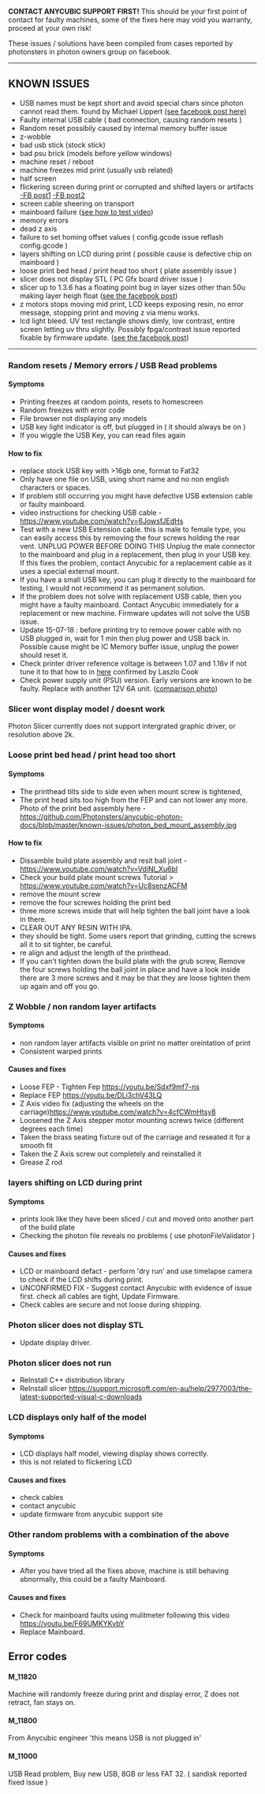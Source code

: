 **CONTACT ANYCUBIC SUPPORT FIRST!** This should be your first point of contact for faulty machines, some of the fixes here may void you warranty, proceed at your own risk!

These issues / solutions have been compiled from cases reported by photonsters in photon owners group on facebook.

---

## KNOWN ISSUES

- USB names must be kept short and avoid special chars since photon cannot read them. found by Michael Lippert [(see facebook post here)](https://www.facebook.com/groups/AnycubicPhoton/permalink/1370647173079921/)
- Faulty internal USB cable ( bad connection, causing random resets )
- Random reset possibily caused by internal memory buffer issue
- z-wobble
- bad usb stick (stock stick)
- bad psu brick (models before yellow windows)
- machine reset / reboot
- machine freezes mid print (usually usb related)
- half screen
- flickering screen during print or corrupted and shifted layers or artifacts [-FB post1](https://www.facebook.com/groups/AnycubicPhoton/permalink/1322462231231749/) [-FB post2](https://www.facebook.com/groups/AnycubicPhoton/permalink/1379338082210830/)
- screen cable sheering on transport
- mainboard failure ([see how to test video](https://youtu.be/F69UMKYKvbY)) 
- memory errors
- dead z axis
- failure to set homing offset values ( config.gcode issue reflash config.gcode )
- layers shifting on LCD during print ( possible cause is defective chip on mainboard )
- loose print bed head / print head too short ( plate assembly issue )
- slicer does not display STL ( PC Gfx board driver issue )
- slicer up to 1.3.6 has a floating point bug in layer sizes other than 50u making layer heigh float ([see the facebook post](https://www.facebook.com/groups/AnycubicPhoton/permalink/1398780826933222/))
- z motors stops moving mid print, LCD keeps exposing resin, no error message, stopping print and moving z via menu works.
- lcd light bleed. UV test rectangle shows dimly, low contrast, entire screen letting uv thru slightly. Possibly fpga/contrast issue reported fixable by firmware update. ([see the facebook post](https://www.facebook.com/groups/AnycubicPhoton/permalink/1531910403620263/))

---
### Random resets / Memory errors / USB Read problems
#### Symptoms
- Printing freezes at random points, resets to homescreen
- Random freezes with error code
- File browser not displaying any models
- USB key light indicator is off, but plugged in ( it should always be on )
- If you wiggle the USB Key, you can read files again

#### How to fix
- replace stock USB key with >16gb one, format to Fat32
- Only have one file on USB, using short name and no non english characters or spaces.
- If problem still occurring you might have defective USB extension cable or faulty mainboard.
- video instructions for checking USB cable - https://www.youtube.com/watch?v=6JowsfJEdHs
- Test with a new USB Extension cable. this is male to female type, you can easily access this by removing the four screws holding the rear vent. UNPLUG POWER BEFORE DOING THIS
 Unplug the male connector to the mainboard and plug in a replacement, then plug in your USB key. If this fixes the problem, contact Anycubic for a replacement cable as it uses a special external mount.
- If you have a small USB key, you can plug it directly to the mainboard for testing, I would not recommend it as permanent solution. 
- If the problem does not solve with replacement USB cable, then you might have a faulty mainboard. Contact Anycubic immediately for a replacement or new machine. Firmware updates will not solve the USB issue.
- Update 15-07-18 : before printing try to remove power cable with no USB plugged in, wait for 1 min then plug power and USB back in. Possible cause might be IC Memory buffer issue, unplug the power should reset it.
- Check printer driver reference voltage is between 1.07 and 1.16v if not tune it to that how to in [here](https://www.facebook.com/groups/AnycubicPhoton/permalink/1404990436312261/) confirmed by Laszlo Cook
- Check power supply unit (PSU) version. Early versions are known to be faulty. Replace with another 12V 6A unit. ([comparison photo](https://raw.githubusercontent.com/Photonsters/anycubic-photon-docs/master/known-issues/photon_psu_comparison.png))

### Slicer wont display model / doesnt work
Photon Slicer currently does not support intergrated graphic driver, or resolution above 2k.

### Loose print bed head / print head too short
#### Symptoms
- The printhead tilts side to side even when mount screw is tightened,
- The print head sits too high from the FEP and can not lower any more.
Photo of the print bed assembly here - https://github.com/Photonsters/anycubic-photon-docs/blob/master/known-issues/photon_bed_mount_assembly.jpg

#### How to fix
- Dissamble build plate assembly and resit ball joint - https://www.youtube.com/watch?v=VdiNI_Xu6bI
- Check your build plate mount screws Tutorial > https://www.youtube.com/watch?v=Uc8senzACFM
- remove the mount screw
- remove the four screwes holding the print bed
- three more screws inside that will help tighten the ball joint have a look in there.
- CLEAR OUT ANY RESIN WITH IPA.
- they should be tight. Some users report that grinding, cutting the screws all it to sit tighter, be careful.
- re align and adjust the length of the printhead. 
- If you can't tighten down the build plate with the grub screw, Remove the four screws holding the ball joint in place and have a look inside there are 3 more screws and it may be that they are loose tighten them up again and off you go.

### Z Wobble / non random layer artifacts 
#### Symptoms
- non random layer artifacts visible on print no matter oreintation of print
- Consistent warped prints

#### Causes and fixes
 - Loose FEP - Tighten Fep https://youtu.be/Sdxf9mf7-ns
 - Replace FEP https://youtu.be/DLi3chV43LQ
 - Z Axis video fix (adjusting the wheels on the carriage)https://www.youtube.com/watch?v=4cfCWmHtsy8
 - Loosened the Z Axis stepper motor mounting screws twice (different degrees each time)
 - Taken the brass seating fixture out of the carriage and reseated it for a smooth fit
 - Taken the Z Axis screw out completely and reinstalled it
 - Grease Z rod
 
 ### layers shifting on LCD during print 
 #### Symptoms
 - prints look like they have been sliced / cut and moved onto another part of the build plate
 - Checking the photon file reveals no problems ( use photonFileValidator ) 
 
 #### Causes and fixes
 - LCD or mainboard defact - perform 'dry run' and use timelapse camera to check if the LCD shifts during print.
 - UNCONFIRMED FIX - Suggest contact Anycubic with evidence of issue first. check all cables are tight, Update Firmware.
 - Check cables are secure and not loose during shipping.
 
  ### Photon slicer does not display STL
  - Update display driver.
  
  ### Photon slicer does not run
  - ReInstall C++ distribution library
  - ReInstall slicer
  https://support.microsoft.com/en-au/help/2977003/the-latest-supported-visual-c-downloads
 
 ### LCD displays only half of the model
 #### Symptoms
 - LCD displays half model, viewing display shows correctly.
 - this is not related to flickering LCD
 
  #### Causes and fixes
  - check cables
  - contact anycubic
  - update firmware from anycubic support site 
 
 ### Other random problems with a combination of the above
 #### Symptoms
 - After you have tried all the fixes above, machine is still behaving abnormally, this could be a faulty Mainboard.
 
  #### Causes and fixes
 - Check for mainboard faults using mulitmeter following this video https://youtu.be/F69UMKYKvbY
 - Replace Mainboard.
 
## Error codes
#### M_11820
Machine will randomly freeze during print and display error, Z does not retract, fan stays on.

#### M_11800
From Anycubic engineer 'this means USB is not plugged in'

#### M_11000
USB Read problem, Buy new USB, 8GB or less FAT 32. ( sandisk reported fixed issue )

